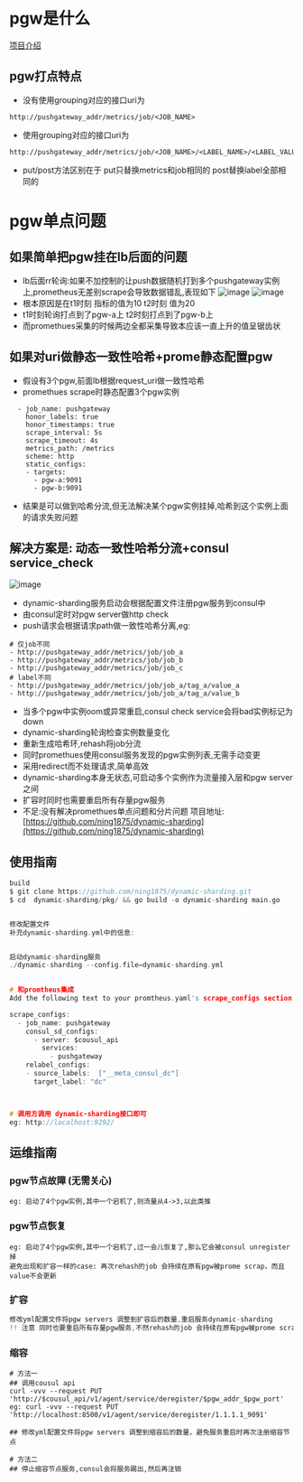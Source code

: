 # pgw是什么
[项目介绍](https://github.com/prometheus/pushgateway)
## pgw打点特点

- 没有使用grouping对应的接口uri为 
```
http://pushgateway_addr/metrics/job/<JOB_NAME>
```
- 使用grouping对应的接口uri为 
```
http://pushgateway_addr/metrics/job/<JOB_NAME>/<LABEL_NAME>/<LABEL_VALUE>
```
- put/post方法区别在于 put只替换metrics和job相同的 post替换label全部相同的
# pgw单点问题
## 如果简单把pgw挂在lb后面的问题
- lb后面rr轮询:如果不加控制的让push数据随机打到多个pushgateway实例上,prometheus无差别scrape会导致数据错乱,表现如下
![image](https://github.com/ning1875/dynamic-sharding/blob/master/images/pgw_miss.png)
![image](https://github.com/ning1875/dynamic-sharding/blob/master/images/pgw_miss2.png)
- 根本原因是在t1时刻 指标的值为10 t2时刻 值为20
- t1时刻轮询打点到了pgw-a上 t2时刻打点到了pgw-b上
- 而promethues采集的时候两边全都采集导致本应该一直上升的值呈锯齿状
## 如果对uri做静态一致性哈希+prome静态配置pgw
- 假设有3个pgw,前面lb根据request_uri做一致性哈希
- promethues scrape时静态配置3个pgw实例
```
  - job_name: pushgateway
    honor_labels: true
    honor_timestamps: true
    scrape_interval: 5s
    scrape_timeout: 4s
    metrics_path: /metrics
    scheme: http
    static_configs:
    - targets:
      - pgw-a:9091
      - pgw-b:9091

```
- 结果是可以做到哈希分流,但无法解决某个pgw实例挂掉,哈希到这个实例上面的请求失败问题
## 解决方案是: 动态一致性哈希分流+consul service_check
![image](https://github.com/ning1875/dynamic-sharding/blob/master/images/log.jpg)
- dynamic-sharding服务启动会根据配置文件注册pgw服务到consul中
- 由consul定时对pgw server做http check
- push请求会根据请求path做一致性哈希分离,eg:
```
# 仅job不同
- http://pushgateway_addr/metrics/job/job_a
- http://pushgateway_addr/metrics/job/job_b
- http://pushgateway_addr/metrics/job/job_c
# label不同
- http://pushgateway_addr/metrics/job/job_a/tag_a/value_a
- http://pushgateway_addr/metrics/job/job_a/tag_a/value_b
```
- 当多个pgw中实例oom或异常重启,consul check service会将bad实例标记为down
- dynamic-sharding轮询检查实例数量变化
- 重新生成哈希环,rehash将job分流
- 同时promethues使用consul服务发现的pgw实例列表,无需手动变更
- 采用redirect而不处理请求,简单高效
- dynamic-sharding本身无状态,可启动多个实例作为流量接入层和pgw server之间
- 扩容时同时也需要重启所有存量pgw服务
- 不足:没有解决promethues单点问题和分片问题
项目地址: [https://github.com/ning1875/dynamic-sharding](https://github.com/ning1875/dynamic-sharding)

## 使用指南
   

```c
build
$ git clone https://github.com/ning1875/dynamic-sharding.git
$ cd  dynamic-sharding/pkg/ && go build -o dynamic-sharding main.go 


修改配置文件
补充dynamic-sharding.yml中的信息:


启动dynamic-sharding服务
./dynamic-sharding --config.file=dynamic-sharding.yml

 
# 和promtheus集成 
Add the following text to your promtheus.yaml's scrape_configs section

scrape_configs:
  - job_name: pushgateway
    consul_sd_configs:
      - server: $cousul_api
        services:
          - pushgateway
    relabel_configs:
    - source_labels:  ["__meta_consul_dc"]
      target_label: "dc"



# 调用方调用 dynamic-sharding接口即可 
eg: http://localhost:9292/

```

## 运维指南

### pgw节点故障 (无需关心) 
```apple js
eg: 启动了4个pgw实例,其中一个宕机了,则流量从4->3,以此类推
```

### pgw节点恢复 
```apple js
eg: 启动了4个pgw实例,其中一个宕机了,过一会儿恢复了,那么它会被consul unregister掉
避免出现和扩容一样的case: 再次rehash的job 会持续在原有pgw被prome scrap，而且value不会更新
```


### 扩容
```c
修改yml配置文件将pgw servers 调整到扩容后的数量,重启服务dynamic-sharding 
!! 注意 同时也要重启所有存量pgw服务,不然rehash的job 会持续在原有pgw被prome scrap，而且value不会更新

```

### 缩容

```apple js
# 方法一
## 调用cousul api  
curl -vvv --request PUT 'http://$cousul_api/v1/agent/service/deregister/$pgw_addr_$pgw_port'
eg: curl -vvv --request PUT 'http://localhost:8500/v1/agent/service/deregister/1.1.1.1_9091'

## 修改yml配置文件将pgw servers 调整到缩容后的数量，避免服务重启时再次注册缩容节点

# 方法二
## 停止缩容节点服务,consul会将服务踢出,然后再注销

```


```